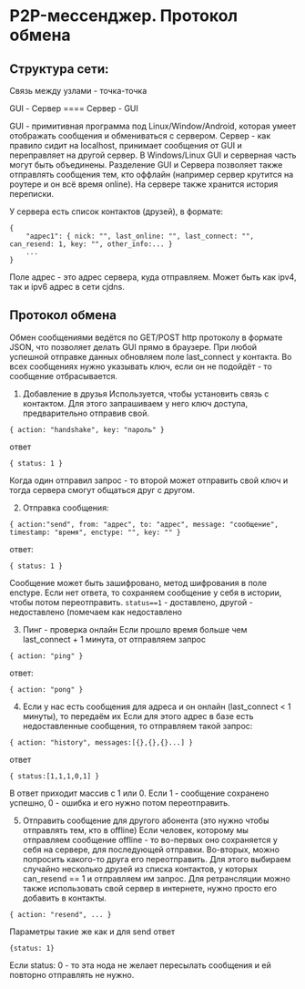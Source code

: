 P2P-мессенджер. Протокол обмена
===============================

## Структура сети:
Связь между узлами - точка-точка

GUI - Сервер ==== Сервер - GUI

GUI - примитивная программа под Linux/Window/Android, которая умеет отображать сообщения и обмениваться с сервером.
Сервер - как правило сидит на localhost, принимает сообщения от GUI и переправляет на другой сервер.
В Windows/Linux GUI и серверная часть могут быть объединены.
Разделение GUI и Сервера позволяет также отправлять сообщения тем, кто оффлайн (например сервер крутится на роутере и он всё время online).
На сервере также хранится история переписки.

У сервера есть список контактов (друзей), в формате:
```
{
	"адрес1": { nick: "", last_online: "", last_connect: "", can_resend: 1, key: "", other_info:... }
	...
}
```
Поле адрес - это адрес сервера, куда отправляем. Может быть как ipv4, так и ipv6 адрес в сети cjdns.


## Протокол обмена
Обмен сообщениями ведётся по GET/POST http протоколу в формате JSON, что позволяет делать GUI прямо в браузере.
При любой успешной отправке данных обновляем поле last_connect у контакта.
Во всех сообщениях нужно указывать ключ, если он не подойдёт - то сообщение отбрасывается.

1. Добавление в друзья
Используется, чтобы установить связь с контактом. Для этого запрашиваем у него ключ доступа, предварительно отправив свой.
```
{ action: "handshake", key: "пароль" }
```
ответ
```
{ status: 1 }
```
Когда один отправил запрос - то второй может отправить свой ключ и тогда сервера смогут общаться друг с другом.

2. Отправка сообщения:
```
{ action:"send", from: "адрес", to: "адрес", message: "сообщение", timestamp: "время", enctype: "", key: "" }
```
ответ:
```
{ status: 1 }
```
Сообщение может быть зашифровано, метод шифрования в поле enctype.
Если нет ответа, то сохраняем сообщение у себя в истории, чтобы потом переотправить.
`status==1` - доставлено, другой - недоставлено (помечаем как недоставлено

3. Пинг - проверка онлайн
Если прошло время больше чем last_connect + 1 минута, от отправляем запрос
```
{ action: "ping" }
```
ответ:
```
{ action: "pong" }
```

4. Если у нас есть сообщения для адреса и он онлайн (last_connect < 1 минуты), то передаём их
Если для этого адрес в базе есть недоставленные сообщения, то отправляем такой запрос:
```
{ action: "history", messages:[{},{},{}...] }
```
ответ
```
{ status:[1,1,1,0,1] }
```
В ответ приходит массив с 1 или 0. Если 1 - сообщение сохранено успешно, 0 - ошибка и его нужно потом переотправить.

5. Отправить сообщение для другого абонента (это нужно чтобы отправлять тем, кто в offline)
Если человек, которому мы отправляем сообщение offline - то во-первых оно сохраняется у себя на сервере, для последующей отправки.
Во-вторых, можно попросить какого-то друга его переотправить. Для этого выбираем случайно несколько друзей из списка контактов, у которых can_resend == 1 и отправляем им запрос.
Для ретрансляции можно также использовать свой сервер в интернете, нужно просто его добавить в контакты.
```
{ action: "resend", ... }
```
Параметры такие же как и для send
ответ
```
{status: 1}
```
Если status: 0 - то эта нода не желает пересылать сообщения и ей повторно отправлять не нужно.
